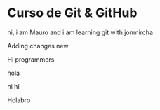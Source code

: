 # Curso de Git & GitHub 

hi, i am Mauro and i am learning git with jonmircha

Adding changes new 

Hi programmers

hola

hi
hi

Holabro